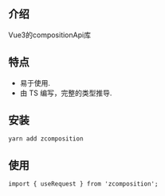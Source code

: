## 介绍

Vue3的compositionApi库



## 特点

- 易于使用.
- 由 TS 编写，完整的类型推导.

## 安装

```
yarn add zcomposition
```

## 使用

```
import { useRequest } from 'zcomposition';
```
